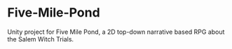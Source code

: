 # Five-Mile-Pond
Unity project for Five Mile Pond, a 2D top-down narrative based RPG about the Salem Witch Trials.

